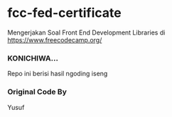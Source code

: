 # fcc-fed-certificate
Mengerjakan Soal Front End Development Libraries di https://www.freecodecamp.org/

### KONICHIWA...

Repo ini berisi hasil ngoding iseng

### Original Code By
Yusuf
